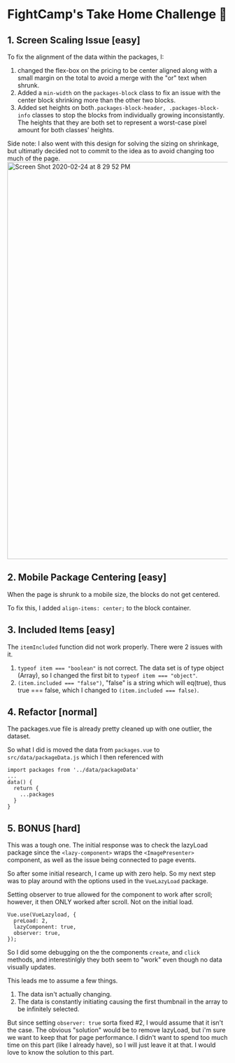 # FightCamp's Take Home Challenge 🥊

## 1. Screen Scaling Issue [easy]
To fix the alignment of the data within the packages, I:

1. changed the flex-box on the pricing to be center aligned along with a small margin on the total to avoid a merge with the "or" text when shrunk.
2. Added a `min-width` on the `packages-block` class to fix an issue with the center block shrinking more than the other two blocks.
3. Added set heights on both`.packages-block-header, .packages-block-info` classes to stop the blocks from individually growing inconsistantly. The heights that they are both set to represent a worst-case pixel amount for both classes' heights.

Side note: I also went with this design for solving the sizing on shrinkage, but ultimatly decided not to commit to the idea as to avoid changing too much of the page.
<img width="908" alt="Screen Shot 2020-02-24 at 8 29 52 PM" src="https://user-images.githubusercontent.com/27185256/75228087-4d183680-5764-11ea-92d9-6b173ad5155c.png">

## 2. Mobile Package Centering [easy]
When the page is shrunk to a mobile size, the blocks do not get centered.

To fix this, I added `align-items: center;` to the block container.

## 3. Included Items [easy]
The `itemIncluded` function did not work properly. There were 2 issues with it.

1. `typeof item === "boolean"` is not correct. The data set is of type object (Array), so I changed the first bit to `typeof item === "object"`.
2. `(item.included === "false")`, "false" is a string which will eq(true), thus true === false, which I changed to `(item.included === false)`.

## 4. Refactor [normal]
The packages.vue file is already pretty cleaned up with one outlier, the dataset.

So what I did is moved the data from `packages.vue` to `src/data/packageData.js` which I then referenced with 
```
import packages from '../data/packageData'
...
data() {
  return {
    ...packages
  }
}
```
## 5. BONUS [hard]
This was a tough one. The initial response was to check the lazyLoad package since the `<lazy-component>` wraps the `<ImagePresenter>` component, as well as the issue being connected to page events.

So after some initial research, I came up with zero help. So my next step was to play around with the options used in the `VueLazyLoad` package.

Setting observer to true allowed for the component to work after scroll; however, it then ONLY worked after scroll. Not on the initial load.
```
Vue.use(VueLazyload, {
  preLoad: 2,
  lazyComponent: true,
  observer: true,
});
```
So I did some debugging on the the components `create`, and `click` methods, and interestinlgly they both seem to "work" even though no data visually updates. 

This leads me to assume a few things.
1. The data isn't actually changing.
2. The data is constantly initiating causing the first thumbnail in the array to be infinitely selected.

But since setting `observer: true` sorta fixed #2, I would assume that it isn't the case. The obvious "solution" would be to remove lazyLoad, but i'm sure we want to keep that for page performance. I didn't want to spend too much time on this part (like I already have), so I will just leave it at that. I would love to know the solution to this part.
